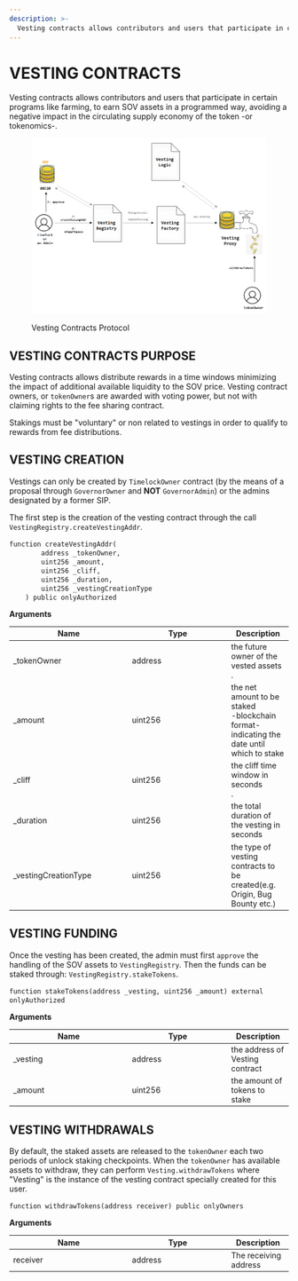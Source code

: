 ```yaml
---
description: >-
  Vesting contracts allows contributors and users that participate in certain programs like farming, to earn SOV assets in a programmed way.
---
```


# VESTING CONTRACTS

Vesting contracts allows contributors and users that participate in certain programs like farming, to earn SOV assets in a programmed way, avoiding a negative impact in the circulating supply economy of the token -or tokenomics-.

<figure><img src="../../.gitbook/assets/vesting_diagram.png" alt=""><figcaption><p>Vesting Contracts Protocol</p></figcaption></figure>

## VESTING CONTRACTS PURPOSE

Vesting contracts allows distribute rewards in a time windows minimizing the impact of additional available liquidity to the SOV price. Vesting contract owners, or `tokenOwner`s are awarded with voting power, but not with claiming rights to the fee sharing contract.

Stakings must be "voluntary" or non related to vestings in order to qualify to rewards from fee distributions.


## VESTING CREATION

Vestings can only be created by `TimelockOwner` contract (by the means of a proposal through `GovernorOwner` and **NOT** `GovernorAdmin`) or the admins designated by a former SIP.

The first step is the creation of the vesting contract through the call `VestingRegistry.createVestingAddr`.

```solidity
function createVestingAddr(
        address _tokenOwner,
        uint256 _amount,
        uint256 _cliff,
        uint256 _duration,
        uint256 _vestingCreationType
    ) public onlyAuthorized
```

**Arguments**

<table><thead><tr><th width="200.33333333333334">Name</th><th width="165">Type</th><th>Description</th></tr></thead><tbody><tr><td>_tokenOwner</td><td>address</td><td>the future owner of the vested assets<br>.</td></tr><tr><td>_amount</td><td>uint256</td><td>the net amount to be staked<br> -blockchain format-<br> indicating the date until which to stake</td></tr><tr><td>_cliff</td><td>uint256</td><td>the cliff time window in seconds<br>.</td></tr><tr><td>_duration</td><td>uint256</td><td>the total duration of the vesting in seconds</td></tr><tr><td>_vestingCreationType</td><td>uint256</td><td>the type of vesting contracts to be created(e.g. Origin, Bug Bounty etc.)</td></tr></tbody></table>

## VESTING FUNDING

Once the vesting has been created, the admin must first `approve` the handling of the SOV assets to `VestingRegistry`. Then the funds can be staked through: `VestingRegistry.stakeTokens`.

```solidity
function stakeTokens(address _vesting, uint256 _amount) external onlyAuthorized 
```

**Arguments**

<table><thead><tr><th width="200.33333333333334">Name</th><th width="165">Type</th><th>Description</th></tr></thead><tbody><tr><td>_vesting</td><td>address</td><td>the address of Vesting contract</td></tr><tr><td>_amount</td><td>uint256</td><td>the amount of tokens to stake</td></tr></tbody></table>

## VESTING WITHDRAWALS

By default, the staked assets are released to the `tokenOwner` each two periods of unlock staking checkpoints. When the `tokenOwner` has available assets to withdraw, they can perform `Vesting.withdrawTokens` where "Vesting" is the instance of the vesting contract specially created for this user.

```solidity
function withdrawTokens(address receiver) public onlyOwners 
```

**Arguments**

<table><thead><tr><th width="200.33333333333334">Name</th><th width="165">Type</th><th>Description</th></tr></thead><tbody><tr><td>receiver</td><td>address</td><td>The receiving address</td></tr></tbody></table>
